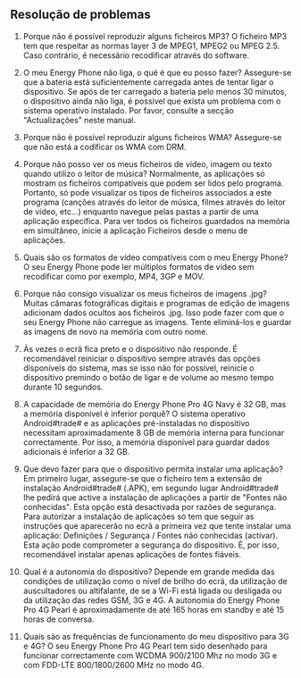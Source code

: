 ## Resolução de problemas

1.	Porque não é possível reproduzir alguns ficheiros MP3?
O ficheiro MP3 tem que respeitar as normas layer 3 de MPEG1, MPEG2 ou MPEG 2.5. Caso contrário, é necessário recodificar através do software.

2.	O meu Energy Phone não liga, o qué é que eu posso fazer?
Assegure-se que a bateria está suficientemente carregada antes de tentar ligar o dispositivo. Se após de ter carregado a bateria pelo menos 30 minutos, o dispositivo ainda não liga, é possível que exista um problema com o sistema operativo instalado. Por favor, consulte a secção "Actualizações" neste manual.

3.	Porque não é possível reproduzir alguns ficheiros WMA?
Assegure-se que não está a codificar os WMA com DRM.

4.	Porque não posso ver os meus ficheiros de vídeo, imagem ou texto quando utilizo o leitor de música?
Normalmente, as aplicações só mostram os ficheiros compatíveis que podem ser lidos pelo programa. Portanto, só pode visualizar os tipos de ficheiros associados a este programa (canções através do leitor de música, filmes através do leitor de vídeo, etc...) enquanto navegue pelas pastas a partir de uma aplicação específica. Para ver todos os ficheiros guardados na memória em simultâneo, inicie a aplicação Ficheiros desde o menu de aplicações.

5.	Quais são os formatos de vídeo compatíveis com o meu Energy Phone?
O seu Energy Phone pode ler múltiplos formatos de vídeo sem recodificar como por exemplo, MP4, 3GP e MOV.

6.	Porque não consigo visualizar os meus ficheiros de imagens .jpg?
Muitas câmaras fotográficas digitais e programas de edição de imagens adicionam dados ocultos aos ficheiros .jpg. Isso pode fazer com que o seu Energy Phone não carregue as imagens. Tente eliminá-los e guardar as imagens de novo na memória com outro nome.

7.	Às vezes o ecrã fica preto e o dispositivo não responde.
É recomendável reiniciar o dispositivo sempre através das opções disponíveis do sistema, mas se isso não for possível, reinicie o dispositivo premindo o botão de ligar e de volume ao mesmo tempo durante 10 segundos.

8.	A capacidade de memória do Energy Phone Pro 4G Navy é 32 GB, mas a memória disponível é inferior porquê?
O sistema operativo Android#trade# e as aplicações pré-instaladas no dispositivo necessitam aproximadamente 8 GB de memória interna para funcionar correctamente. Por isso, a memória disponível para guardar dados adicionais é inferior a 32 GB.

9.	Que devo fazer para que o dispositivo permita instalar uma aplicação?
Em primeiro lugar, assegure-se que o ficheiro tem a extensão de instalação Android#trade# (.APK), em segundo lugar Android#trade# lhe pedirá que active a instalação de aplicações a partir de "Fontes não conhecidas". Esta opção está desactivada por razões de segurança. Para autorizar a instalação de aplicações só tem que seguir as instruções que aparecerão no ecrã a primeira vez que tente instalar uma aplicação: Definições / Segurança / Fontes não conhecidas (activar). Esta ação pode comprometer a segurança do dispositivo. É, por isso, recomendável instalar apenas aplicações de fontes fiáveis.

10.	Qual é a autonomia do dispositivo?
Depende em grande medida das condições de utilização como o nível de brilho do ecrã, da utilização de auscultadores ou altifalante, de se a Wi-Fi está ligada ou desligada ou da utilização das redes GSM, 3G e 4G. A autonomia do Energy Phone Pro 4G Pearl é aproximadamente de até 165 horas em standby e até 15 horas de conversa.

11. Quais são as frequências de funcionamento do meu dispositivo para 3G e 4G?
O seu Energy Phone Pro 4G Pearl tem sido desenhado para funcionar correctamente com WCDMA 900/2100 Mhz no modo 3G e com FDD-LTE 800/1800/2600 MHz no modo 4G.

